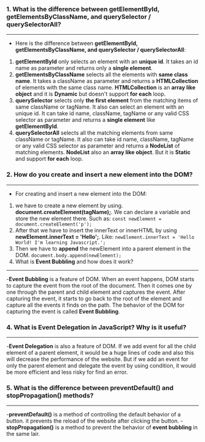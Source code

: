 ### 1. What is the difference between **getElementById, getElementsByClassName, and querySelector / querySelectorAll**?
---
- Here is the difference between **getElementById, getElementsByClassName, and querySelector / querySelectorAll**:
1. **getElementById** only selects an element with an **unique id**. It takes an id name as parameter and returns only a **single element**.
2. **getElementsByClassName** selects all the elements with **same class name**. It takes a className as parameter and returns a **HTMLCollection** of elements with the same class name. **HTMLCollection** is an **array like object** and it is **Dynamic** but doesn't support **for each** loop.
3. **querySelector** selects only **the first element** from the matching items of same className or tagName. It also can select an element with an unique id. It can take id name, className, tagName or any valid CSS selector as parameter and returns a **single element** like **getElementById**.
4. **querySelectorAll** selects all the matching elements from same className or tagName. It also can take id name, className, tagName or any valid CSS selector as parameter and returns a **NodeList** of matching elements. **NodeList** also an **array like object**. But it is **Static** and support **for each** loop.
### 2. How do you **create and insert a new element into the DOM**?
---
- For creating and insert a new element into the DOM:
1. we have to create a new element by using. **document.createElement(tagName);**. We can declare a variable and store the new element there. Such as: 
```const newElement = document.createElement('p');```
2. After that we have to insert the innerText or innerHTML by using **newElement.innerText = 'Hello';**. Like:
``` newElement.innerText = 'Hello World! I'm learning Javascript.'; ```
3. Then we have to **append** the newElement into a parent element in the DOM.
```document.body.append(newElement);```
3. What is **Event Bubbling** and how does it work?
---
-**Event Bubbling** is a feature of DOM. When an event happens, DOM starts to capture the event from the root of the document. Then it comes one by one through the parent and child element and captures the event. After capturing the event, it starts to go back to the root of the element and capture all the events it finds on the path. The behavior of the DOM for capturing the event is called **Event Bubbling**.
### 4. What is **Event Delegation** in JavaScript? Why is it useful?
---
-**Event Delegation** is also a feature of DOM. If we add event for all the child element of a parent element, it would be a huge lines of code and also this will decrease the performance of the website. But if we add an event for only the parent element and delegate the event by using condition, it would be more efficient and less risky for find an error.
### 5. What is the difference between **preventDefault() and stopPropagation()** methods?
---
-**preventDefault()** is a method of controlling the default behavior of a button. it prevents the reload of the website after clicking the button.
-**stopPropagation()** is a method to prevent the behavior of **event bubbling** in the same lair.